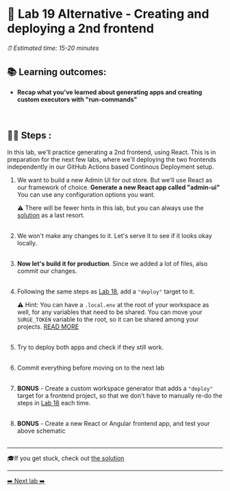 # 🧲 Lab 19 Alternative - Creating and deploying a 2nd frontend

###### ⏰ Estimated time: 15-20 minutes

## 📚 Learning outcomes:

- **Recap what you've learned about generating apps and creating custom executors with "run-commands"**
<br /><br /><br />

## 🏋️‍♀️ Steps :

In this lab, we'll practice generating a 2nd frontend, using React. This is in preparation for the next few labs, where we'll
deploying the two frontends independently in our GitHub Actions based Continous Deployment setup.

1. We want to build a new Admin UI for out store. But we'll use React as our framework of choice. 
   **Generate a new React app called "admin-ui"**
   You can use any configuration options you want.

   ⚠️ There will be fewer hints in this lab, but you can always use the [solution](SOLUTION.md) as a last resort.
   <br /> <br />
   
2. We won't make any changes to it. Let's serve it to see if it looks okay locally.
   <br /> <br />

3. **Now let's build it for production**. Since we added a lot of files, also commit our changes.
   <br /> <br />

4. Following the same steps as [Lab 18](../lab18/LAB.md), add a `"deploy"` target to it.
   
   ⚠️ Hint: You can have a `.local.env` at the root of your workspace as well, for any variables that need to be shared.
   You can move your `SURGE_TOKEN` variable to the root, so it can be shared among your projects. [READ MORE](https://nx.dev/latest/react/guides/environment-variables#loading-environment-variables)
   <br /> <br />
   
5. Try to deploy both apps and check if they still work.
   <br /> <br />

6. Commit everything before moving on to the next lab
   <br /> <br />

7. **BONUS** - Create a custom workspace generator that adds a `"deploy"` target for a frontend project, so that we don't have to manually re-do the steps in [Lab 18](../lab18/LAB.md) each time.
   <br /> <br />

8. **BONUS** - Create a new React or Angular frontend app, and test your above schematic
   <br /> <br />

---

🎓If you get stuck, check out [the solution](SOLUTION.md)

---

[➡️ Next lab ➡️](../lab20-alt/LAB.md)
